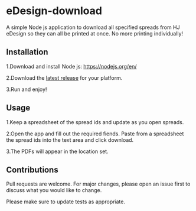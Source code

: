 # eDesign-download
A simple Node js application to download all specified spreads from HJ eDesign so they can all be printed at once. No more printing individually!

## Installation
1.Download and install Node js: https://nodejs.org/en/

2.Download the [latest release](https://github.com/oschwartz10612/eDesign-download/releases/latest) for your platform.

3.Run and enjoy!

## Usage

1.Keep a spreadsheet of the spread ids and update as you open spreads.

2.Open the app and fill out the required fiends. Paste from a spreadsheet the spread ids into the text area and click download.

3.The PDFs will appear in the location set.

## Contributions
Pull requests are welcome. For major changes, please open an issue first to discuss what you would like to change.

Please make sure to update tests as appropriate.
